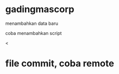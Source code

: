 # gadingmascorp
menambahkan data baru

coba menambahkan script

<<!DOCTYPE html>
<html lang="en">
<head>
	<meta charset="UTF-8">
	<title>coba tambah script</title>
</head>
<body>
	<h1>file commit, coba remote</h1>
</body>
</html>

